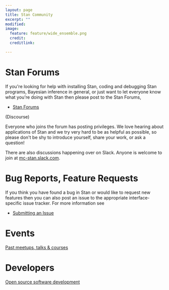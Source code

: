 ```yaml
---
layout: page
title: Stan Community
excerpt: ""
modified:
image:
  feature: feature/wide_ensemble.png
  credit:
  creditlink:

---
```


# Stan Forums

If you're looking for help with installing Stan, coding and debugging Stan
programs, Bayesian inference in general, or just want to let everyone know
what you're doing with Stan then please post to the Stan Forums,

* <p><a href="http://discourse.mc-stan.org/">Stan Forums</a>
<span class="note">(Discourse)</span></p>

Everyone who joins the forum has posting privileges.  We love hearing about
applications of Stan and we try very hard to be as helpful as possible, so
please don't be shy to introduce yourself, share your work, or ask a question!

There are also discussions happening over on Slack. Anyone is welcome to join at
[mc-stan.slack.com](https://mc-stan.slack.com/). 

#  Bug Reports, Feature Requests

If you think you have found a bug in Stan or would like to request new features
then you can also post an issue to the appropriate interface-specific issue
tracker.  For more information see

* <p><a href="/users/issues/index.html">Submitting an Issue</a></p>

# Events

[Past meetups, talks &amp; courses](/events)


# Developers

[Open source software development](/developers)


